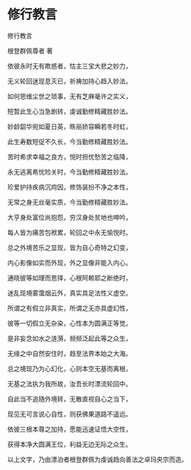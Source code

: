 # 修行教言

修行教言

根登群佩尊者 著

依彼永时无有欺惑者，怙主三宝大悲之妙力，

无义轮回迷现息灭已，祈祷加持心趋入妙法。

如何思维尘世之琐事，无有芝麻毫许之实义，

短暂此生心当急剧转，虔诚勤修精藏胜妙法。

妙龄韶华宛如夏日英，昳丽娇容瞬若冬时虹，

此生寿数短促不久长，今当勤修精藏胜妙法。

苦时希求幸福之良方，悦时担忧愁苦之临降，

永无逃离希忧险关时，今当勤修精藏胜妙法。

珍爱护持疾病沉疴因，修饰装扮不净之本性，

无常之身无丝毫实质，今当勤修精藏胜妙法。

大亨身处富位尚抱怨，穷汉身处贫地也呻吟，

每人皆为痛苦包袱累，轮回之中永无愉悦时。

总之外境苦乐之显现，皆为自心奇特之幻变，

内心影像如实而外现，外之显像非能入内心。

通晓彼等如理而思择，心根阿赖耶之断绝时，

迷乱现境雾霭烟云外，真实具足法性义虚空。

所谓之有假立非真实，所谓之无亦具虚幻性，

彼等一切假立无杂染，心性本为圆满正等觉。

是非妄念如水之涟漪，频频泛起此等之众生，

无缘之中自然安住时，趋至法界本始之大海。

总之境现乃为心幻化，心则本空无基而离根，

无基之法执为我所故，汝吾长时漂流轮回中。

自此当不追随外境转，无散直视自心之当下，

现见无可言说心自性，则获佛果道路不遥远。

依彼三根本尊之加持，愿能迅速证悟大空性，

获得本净大圆满王位，利益无边无际之众生。

以上文字，乃由漂泊者根登群佩为虔诚趋向善法之卓玛央宗而造。

